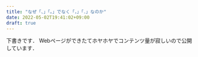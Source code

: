 ```yaml
---
title: "なぜ「、」「。」でなく「，」「．」なのか"
date: 2022-05-02T19:41:02+09:00
draft: true
---
```


下書きです．
Webページができたてホヤホヤでコンテンツ量が寂しいので公開しています．
